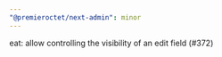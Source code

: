 ```yaml
---
"@premieroctet/next-admin": minor
---
```


eat: allow controlling the visibility of an edit field (#372)
